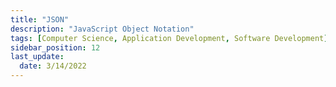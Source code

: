 ```yaml
---
title: "JSON"
description: "JavaScript Object Notation"
tags: [Computer Science, Application Development, Software Development]
sidebar_position: 12
last_update:
  date: 3/14/2022
---
```

